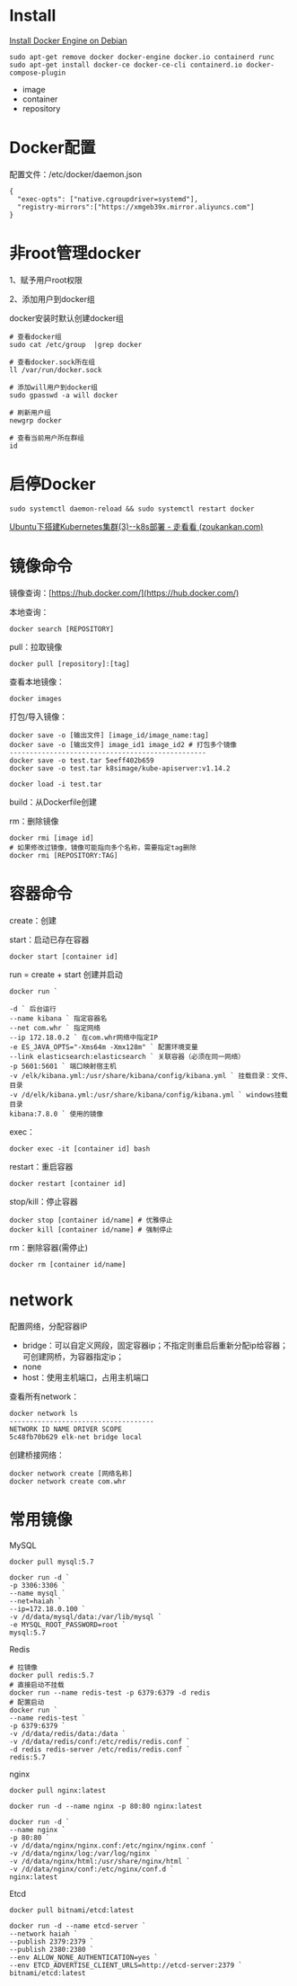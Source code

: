 # Install

[Install Docker Engine on Debian](https://docs.docker.com/engine/install/debian/)

```shell
sudo apt-get remove docker docker-engine docker.io containerd runc
sudo apt-get install docker-ce docker-ce-cli containerd.io docker-compose-plugin
```

- image
- container
- repository

# Docker配置

配置文件：/etc/docker/daemon.json

```shell
{
  "exec-opts": ["native.cgroupdriver=systemd"],
  "registry-mirrors":["https://xmgeb39x.mirror.aliyuncs.com"]
}
```

# 非root管理docker

1、赋予用户root权限

2、添加用户到docker组

docker安装时默认创建docker组

```shell
# 查看docker组
sudo cat /etc/group  |grep docker 

# 查看docker.sock所在组
ll /var/run/docker.sock 

# 添加will用户到docker组
sudo gpasswd -a will docker  

# 刷新用户组
newgrp docker

# 查看当前用户所在群组
id
```

# 启停Docker

```shell
sudo systemctl daemon-reload && sudo systemctl restart docker
```

[Ubuntu下搭建Kubernetes集群(3)--k8s部署 - 走看看 (zoukankan.com)](http://t.zoukankan.com/xl2432-p-10933022.html)

# 镜像命令

镜像查询：[https://hub.docker.com/](https://hub.docker.com/)

本地查询：

```shell
docker search [REPOSITORY]
```

pull：拉取镜像

```shell
docker pull [repository]:[tag]
```

查看本地镜像：

```shell
docker images
```

打包/导入镜像：

```shell
docker save -o [输出文件] [image_id/image_name:tag]
docker save -o [输出文件] image_id1 image_id2 # 打包多个镜像
-------------------------------------------------
docker save -o test.tar 5eeff402b659
docker save -o test.tar k8simage/kube-apiserver:v1.14.2

docker load -i test.tar
```

build：从Dockerfile创建

rm：删除镜像

```shell
docker rmi [image id]
# 如果修改过镜像，镜像可能指向多个名称，需要指定tag删除
docker rmi [REPOSITORY:TAG]
```

# 容器命令

create：创建

start：启动已存在容器

```shell
docker start [container id]
```

run = create + start 创建并启动

```shell
docker run `

-d ` 后台运行 
--name kibana ` 指定容器名  
--net com.whr ` 指定网络 
--ip 172.18.0.2 ` 在com.whr网络中指定IP  
-e ES_JAVA_OPTS="-Xms64m -Xmx128m" ` 配置环境变量 
--link elasticsearch:elasticsearch ` 关联容器（必须在同一网络）  
-p 5601:5601 ` 端口映射宿主机 
-v /elk/kibana.yml:/usr/share/kibana/config/kibana.yml ` 挂载目录：文件、目录  
-v /d/elk/kibana.yml:/usr/share/kibana/config/kibana.yml ` windows挂载目录 
kibana:7.8.0 ` 使用的镜像
```

exec：

```shell
docker exec -it [container id] bash
```

restart：重启容器

```shell
docker restart [container id]
```

stop/kill：停止容器

```shell
docker stop [container id/name] # 优雅停止
docker kill [container id/name] # 强制停止
```

rm：删除容器(需停止)

```shell
docker rm [container id/name]
```

# network

配置网络，分配容器IP

- bridge：可以自定义网段，固定容器ip；不指定则重启后重新分配ip给容器；可创建网桥，为容器指定ip；
- none
- host：使用主机端口，占用主机端口

查看所有network：

```shell
docker network ls
------------------------------------
NETWORK ID NAME DRIVER SCOPE
5c48fb70b629 elk-net bridge local
```

创建桥接网络：

```shell
docker network create [网络名称]
docker network create com.whr
```

# 常用镜像

MySQL

```shell
docker pull mysql:5.7

docker run -d `
-p 3306:3306 `
--name mysql `
--net=haiah `
--ip=172.18.0.100 `
-v /d/data/mysql/data:/var/lib/mysql `
-e MYSQL_ROOT_PASSWORD=root `
mysql:5.7
```

Redis

```shell
# 拉镜像
docker pull redis:5.7
# 直接启动不挂载
docker run --name redis-test -p 6379:6379 -d redis
# 配置启动
docker run `
--name redis-test `
-p 6379:6379 `
-v /d/data/redis/data:/data `
-v /d/data/redis/conf:/etc/redis/redis.conf `
-d redis redis-server /etc/redis/redis.conf `
redis:5.7
```

nginx

```shell
docker pull nginx:latest

docker run -d --name nginx -p 80:80 nginx:latest

docker run -d `
--name nginx `
-p 80:80 `
-v /d/data/nginx/nginx.conf:/etc/nginx/nginx.conf `
-v /d/data/nginx/log:/var/log/nginx `
-v /d/data/nginx/html:/usr/share/nginx/html `
-v /d/data/nginx/conf:/etc/nginx/conf.d `
nginx:latest
```

Etcd

```shell
docker pull bitnami/etcd:latest

docker run -d --name etcd-server `
--network haiah `
--publish 2379:2379 `
--publish 2380:2380 `
--env ALLOW_NONE_AUTHENTICATION=yes `
--env ETCD_ADVERTISE_CLIENT_URLS=http://etcd-server:2379 `
bitnami/etcd:latest
```
